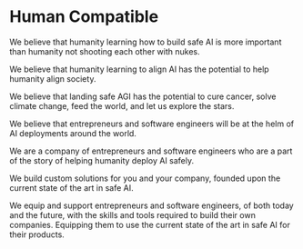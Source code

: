 # Human Compatible

We believe that humanity learning how to build safe AI is more important than
humanity not shooting each other with nukes.

We believe that humanity learning to align AI has the potential to help
humanity align society.

We believe that landing safe AGI has the potential to cure cancer, solve
climate change, feed the world, and let us explore the stars.

We believe that entrepreneurs and software engineers will be at the helm of AI
deployments around the world.

We are a company of entrepreneurs and software engineers who are a part of the
story of helping humanity deploy AI safely.

We build custom solutions for you and your company, founded upon the current
state of the art in safe AI.

We equip and support entrepreneurs and software engineers, of both today and
the future, with the skills and tools required to build their own companies.
Equipping them to use the current state of the art in safe AI for their
products.
